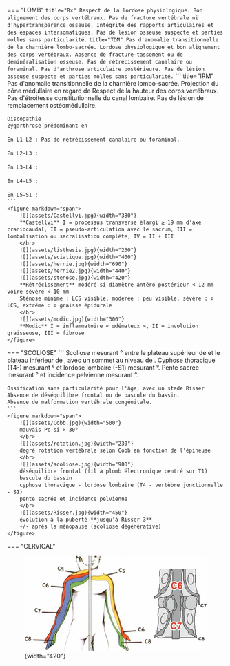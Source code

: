 === "LOMB"
    ``` title="Rx"
    Respect de la lordose physiologique.
    Bon alignement des corps vertébraux.
    Pas de fracture vertébrale ni d'hypertransparence osseuse.
    Intégrité des rapports articulaires et des espaces intersomatiques.
    Pas de lésion osseuse suspecte et parties molles sans particularité.
    ```
    ``` title="TDM"
    Pas d'anomalie transitionnelle de la charnière lombo-sacrée.
    Lordose physiologique et bon alignement des corps vertébraux.
    Absence de fracture-tassement ou de déminéralisation osseuse.
    Pas de rétrécissement canalaire ou foraminal.
    Pas d'arthrose articulaire postérieure.
    Pas de lésion osseuse suspecte et parties molles sans particularité.
    ```
    ``` title="IRM"
    Pas d'anomalie transitionnelle de la charnière lombo-sacrée.
    Projection du cône médullaire en regard de 
    Respect de la hauteur des corps vertébraux.
    Pas d'étroitesse constitutionnelle du canal lombaire.
    Pas de lésion de remplacement ostéomédullaire.

    Discopathie
    Zygarthrose prédominant en

    En L1-L2 : Pas de rétrécissement canalaire ou foraminal.

    En L2-L3 : 

    En L3-L4 : 

    En L4-L5 : 
    
    En L5-S1 : 
    ```
    <figure markdown="span">
        ![](assets/Castellvi.jpg){width="380"}
        **Castellvi** I = processus transverse élargi ≥ 19 mm d'axe craniocaudal, II = pseudo-articulation avec le sacrum, III = lombalisation ou sacralisation complète, IV = II + III  
        </br>
        ![](assets/listhesis.jpg){width="230"}  
        ![](assets/sciatique.jpg){width="400"}
        ![](assets/hernie.jpg){width="690"}
        ![](assets/hernie2.jpg){width="440"}  
        ![](assets/stenose.jpg){width="420"}
        **Rétrécissement** modéré si diamètre antéro-postérieur < 12 mm voire sévère < 10 mm  
        Sténose minime : LCS visible, modérée : peu visible, sévère : ∅ LCS, extrême : ∅ graisse épidurale  
        </br>
        ![](assets/modic.jpg){width="300"}
        **Modic** I = inflammatoire « œdémateux », II = involution graisseuse, III = fibrose
    </figure>

=== "SCOLIOSE"
    ```
    Scoliose  mesurant ° entre le plateau supérieur de  et le plateau inférieur de , avec un sommet au niveau de .
    Cyphose thoracique (T4-) mesurant ° et lordose lombaire (-S1) mesurant °.
    Pente sacrée mesurant ° et incidence pelvienne mesurant °.

    Ossification sans particularité pour l'âge, avec un stade Risser 
    Absence de déséquilibre frontal ou de bascule du bassin.
    Absence de malformation vertébrale congénitale.
    ```
    <figure markdown="span">
        ![](assets/Cobb.jpg){width="500"}
        mauvais Pc si > 30°  
        </br>
        ![](assets/rotation.jpg){width="230"}
        degré rotation vertébrale selon Cobb en fonction de l'épineuse  
        </br>
        ![](assets/scoliose.jpg){width="900"}
        déséquilibre frontal (fil à plomb électronique centré sur T1)  
        bascule du bassin  
        cyphose thoracique - lordose lombaire (T4 - vertèbre jonctionnelle - S1)  
        pente sacrée et incidence pelvienne  
        </br>
        ![](assets/Risser.jpg){width="450"}
        évolution à la puberté **jusqu'à Risser 3**  
        +/- après la ménopause (scoliose dégénérative)
    </figure>

=== "CERVICAL"
    <figure markdown="span">
        ![](assets/NCB.jpg){width="420"}
    </figure>